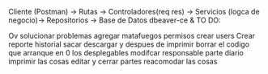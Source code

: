 Cliente (Postman) → Rutas → Controladores(req res) → Servicios (logca de negocio)→ Repositorios → Base de Datos
dbeaver-ce &
TO DO:

Ov solucionar problemas
agregar matafuegos
permisos
crear users
Crear reporte
historial
sacar descargar y despues de imprimir borrar el codigo
que arranque en 0 los desplegables
modifcar responsable parte diario 
imprimir las cosas
editar y cerrar partes 
reacomodar las cosas
